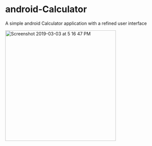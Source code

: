 # android-Calculator

A simple android Calculator application with a refined user interface

<img width="350" alt="Screenshot 2019-03-03 at 5 16 47 PM" src="https://user-images.githubusercontent.com/30483239/60531097-cc1bb300-9d2c-11e9-9f6d-7129aee4cecc.png">
